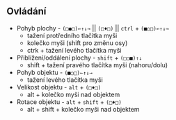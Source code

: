 ## Ovládání
- Pohyb plochy - `(□●□)←↑↓→` || `(□♦□)` || `ctrl` + `(■○□)←↑↓→`
    - tažení protředního tlačítka myši
    - kolečko myši (shift pro změnu osy)
    - ctrk + tažení levého tlačítka myši
- Přiblížení/oddálení plochy - `shift` + `(□○■)↑↓`
    - shift + tažení pravého tlačítka myši (nahoru/dolu)
- Pohyb objektu - `(■○□)←↑↓→`
    - tažení levého tlačítka myši
- Velikost objektu - `alt` + `(□♦□)`
    - alt + kolečko myši nad objektem
- Rotace objektu - `alt` + `shift` + `(□♦□)`
    - alt + shift + kolečko myši nad objektem
